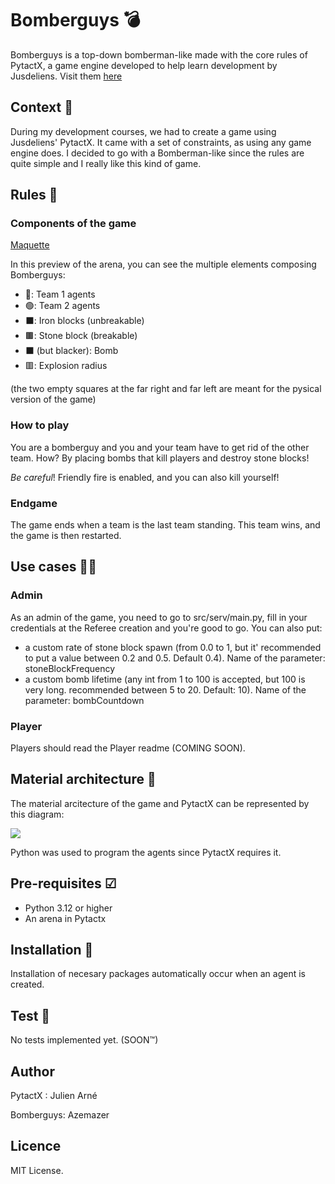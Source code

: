 ﻿# Bomberguys 💣

 Bomberguys is a top-down bomberman-like made with the core rules of PytactX, a game engine developed to help learn development by Jusdeliens. Visit them [here](https://jusdeliens.com)

## Context 🔭

During my development courses, we had to create a game using Jusdeliens' PytactX. It came with a set of constraints, as using any game engine does. I decided to go with a Bomberman-like since the rules are quite simple and I really like this kind of game. 

## Rules 📜

### Components of the game

[Maquette](./bomberguys_maquette.JPG)

In this preview of the arena, you can see the multiple elements composing Bomberguys:

- 🔴: Team 1 agents
- 🟢: Team 2 agents
- ⬛: Iron blocks (unbreakable)
- 🟫: Stone block (breakable)
- ⬛ (but blacker): Bomb
- 🟥: Explosion radius

(the two empty squares at the far right and far left are meant for the pysical version of the game)

### How to play

You are a bomberguy and you and your team have to get rid of the other team. How? By placing bombs that kill players and destroy stone blocks!

$Be$ $careful!$ Friendly fire is enabled, and you can also kill yourself!

### Endgame
The game ends when a team is the last team standing. This team wins, and the game is then restarted.

## Use cases 👨‍👧

### Admin

As an admin of the game, you need to go to src/serv/main.py, fill in your credentials at the Referee creation and you're good to go. You can also put: 
- a custom rate of stone block spawn (from 0.0 to 1, but it' recommended to put a value between 0.2 and 0.5. Default 0.4). Name of the parameter: stoneBlockFrequency
- a custom bomb lifetime (any int from 1 to 100 is accepted, but 100 is very long. recommended between 5 to 20. Default: 10). Name of the parameter: bombCountdown

### Player

Players should read the Player readme (COMING SOON).

## Material architecture 🏢

The material arcitecture of the game and PytactX can be represented by this diagram: 

[![](https://mermaid.ink/img/pako:eNrNVttuGjEQ_ZWJpbSgbhIIt2alJkoaHpAaJRLpJS19MLsDrNi1qe2F0Cj_3rF3CRtCbm0qhQdkjeecmTnHBl-xQIbIfKbxV4oiwOOIDxVPegLos7kJhwoF_xLhDNXW_v67IyXHqHxoa8P7caRHkRjCDPtaBmM0EEghMDCRFDcEGWKLwFsFLh_OU0qNARdEGGaQVGeVTqf88KzjLyhL5Ww7Cxdb6aIIQdn2tYFSnp5n58UL2R9HGIxdEcETBE7YCdd6JlW4CumimrpOFRc6iYyxs95TKMstorJCnWOIxECuJh0OUZgTUj6mRIXcoAZuY5RNgpAPtxBWvOK4tpGhbZ9yDd7quyjd50lI2yAHOfebB0C3zVkilwg3iEq4dReMhDDSk5jPe2K9b4mc4lNNs7nl58lfgNzVPuDihPbhAwhpwGCME6mM69xzIZkaO1xfpiLUWagf2yMcPkZ5kJcG36Hs2oM0k2tV3fV-59p-c2fv4l6fde5zQXX9Op2eSI1HMuk_1e1F_jMdX4GtF5dsOsvzrFWBlHEoZ4JYeDjPkct8q8aNwe4aWqDbL5Vhxzm8KPuYy6_du4Izlsia6EMHBkg_wkM7uzuPoRRImBCI767yG4sjcPd-WL6O7oj25SSW2hY_cLHjCOmq_Jt0UJrLFLiizshGr_Bd_itVobQW-9Lino9kOhwZsM0TJcJIGg-GpKmG2YjTmnbeUpyO2QPKShHPTwWeI0-69Nfg1DmAmGtTDH2ljl5G5xkx7QCZuPLfVrzQnSJqKQSUfhjq6afleIo1RUumUWCkmlNpG22L_-_PBQ1Lsu24xSead4N5LEHCRyG9iK4srMfMCBPsMZ-WIVfjHuuJa8rjqZHduQiYP-CxRo9l0ufPp5vohAvmX7FL5te291rVZrVS2a3Xdlt71WbLY3Pm1xvbjVqr1mw1q81KtVKrX3vst5TEUN2uVRoE2a3uVd43G_VKzdF9d5tGpcSOYUSanWQvOPeQu_4Dc6dExw?type=png)](https://mermaid.live/edit#pako:eNrNVttuGjEQ_ZWJpbSgbhIIt2alJkoaHpAaJRLpJS19MLsDrNi1qe2F0Cj_3rF3CRtCbm0qhQdkjeecmTnHBl-xQIbIfKbxV4oiwOOIDxVPegLos7kJhwoF_xLhDNXW_v67IyXHqHxoa8P7caRHkRjCDPtaBmM0EEghMDCRFDcEGWKLwFsFLh_OU0qNARdEGGaQVGeVTqf88KzjLyhL5Ww7Cxdb6aIIQdn2tYFSnp5n58UL2R9HGIxdEcETBE7YCdd6JlW4CumimrpOFRc6iYyxs95TKMstorJCnWOIxECuJh0OUZgTUj6mRIXcoAZuY5RNgpAPtxBWvOK4tpGhbZ9yDd7quyjd50lI2yAHOfebB0C3zVkilwg3iEq4dReMhDDSk5jPe2K9b4mc4lNNs7nl58lfgNzVPuDihPbhAwhpwGCME6mM69xzIZkaO1xfpiLUWagf2yMcPkZ5kJcG36Hs2oM0k2tV3fV-59p-c2fv4l6fde5zQXX9Op2eSI1HMuk_1e1F_jMdX4GtF5dsOsvzrFWBlHEoZ4JYeDjPkct8q8aNwe4aWqDbL5Vhxzm8KPuYy6_du4Izlsia6EMHBkg_wkM7uzuPoRRImBCI767yG4sjcPd-WL6O7oj25SSW2hY_cLHjCOmq_Jt0UJrLFLiizshGr_Bd_itVobQW-9Lino9kOhwZsM0TJcJIGg-GpKmG2YjTmnbeUpyO2QPKShHPTwWeI0-69Nfg1DmAmGtTDH2ljl5G5xkx7QCZuPLfVrzQnSJqKQSUfhjq6afleIo1RUumUWCkmlNpG22L_-_PBQ1Lsu24xSead4N5LEHCRyG9iK4srMfMCBPsMZ-WIVfjHuuJa8rjqZHduQiYP-CxRo9l0ufPp5vohAvmX7FL5te291rVZrVS2a3Xdlt71WbLY3Pm1xvbjVqr1mw1q81KtVKrX3vst5TEUN2uVRoE2a3uVd43G_VKzdF9d5tGpcSOYUSanWQvOPeQu_4Dc6dExw)

Python was used to program the agents since PytactX requires it.

## Pre-requisites ☑

- Python 3.12 or higher
- An arena in Pytactx

## Installation 🔧

Installation of necesary packages automatically occur when an agent is created.

## Test 🧪

No tests implemented yet. (SOON™)

## Author

PytactX : Julien Arné

Bomberguys: Azemazer

## Licence

MIT License.
